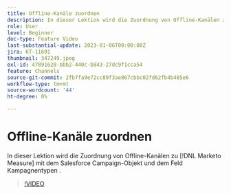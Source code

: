 ```yaml
---
title: Offline-Kanäle zuordnen
description: In dieser Lektion wird die Zuordnung von Offline-Kanälen zu [!DNL Marketo Measure] mit dem Salesforce Campaign-Objekt und dem Feld Kampagnentypen .
role: User
level: Beginner
doc-type: Feature Video
last-substantial-update: 2023-01-06T00:00:00Z
jira: KT-11691
thumbnail: 347249.jpeg
exl-id: 47891628-bbb2-440c-b843-27dc9f1cca54
feature: Channels
source-git-commit: 2fb7fa9e72cc89f3ae867cbbc02fd62fb4b485e6
workflow-type: tm+mt
source-wordcount: '44'
ht-degree: 0%

---
```


# Offline-Kanäle zuordnen

In dieser Lektion wird die Zuordnung von Offline-Kanälen zu [!DNL Marketo Measure] mit dem Salesforce Campaign-Objekt und dem Feld Kampagnentypen .

>[!VIDEO](https://video.tv.adobe.com/v/347249/?quality=12&learn=on)
